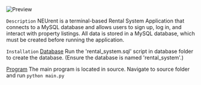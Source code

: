 <img src="assets/demo.png" alt="Preview">

`Description`
NEUrent is a terminal-based Rental System Application that connects to a MySQL database and allows users to sign up, log in, and interact with property listings. All data is stored in a MySQL database, which must be created before running the application.

`Installation`
<ins>Database</ins>
Run the 'rental_system.sql' script in database folder to create the database. (Ensure the database is named 'rental_system'.)

<ins>Program</ins>
The main program is located in source. Navigate to source folder and run `python main.py`



